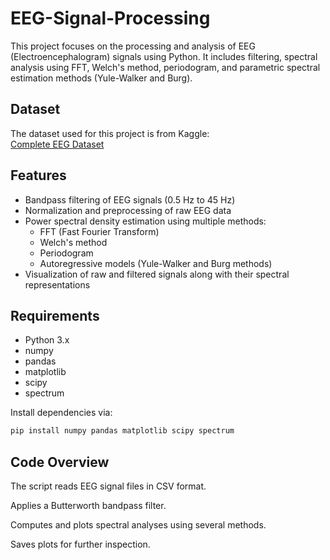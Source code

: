 # EEG-Signal-Processing
This project focuses on the processing and analysis of EEG (Electroencephalogram) signals using Python. It includes filtering, spectral analysis using FFT, Welch's method, periodogram, and parametric spectral estimation methods (Yule-Walker and Burg).

## Dataset

The dataset used for this project is from Kaggle:  
[Complete EEG Dataset](https://www.kaggle.com/datasets/amananandrai/complete-eeg-dataset)

## Features

- Bandpass filtering of EEG signals (0.5 Hz to 45 Hz)
- Normalization and preprocessing of raw EEG data
- Power spectral density estimation using multiple methods:
  - FFT (Fast Fourier Transform)
  - Welch's method
  - Periodogram
  - Autoregressive models (Yule-Walker and Burg methods)
- Visualization of raw and filtered signals along with their spectral representations

## Requirements

- Python 3.x
- numpy
- pandas
- matplotlib
- scipy
- spectrum

Install dependencies via:

```bash
pip install numpy pandas matplotlib scipy spectrum
```
## Code Overview
The script reads EEG signal files in CSV format.

Applies a Butterworth bandpass filter.

Computes and plots spectral analyses using several methods.

Saves plots for further inspection.
